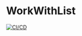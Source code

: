 ﻿# WorkWithList
 [![CI/CD](https://github.com/leaderpartiii/WorkWithList/actions/workflows/android.yml/badge.svg?branch=main)](https://github.com//leaderpartiii/WorkWithList/actions/workflows/android.yml)

